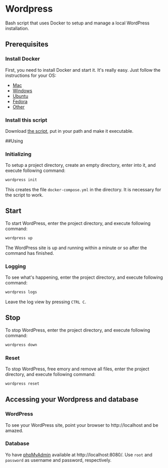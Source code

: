 # Wordpress
Bash script that uses Docker to setup and manage a local WordPress installation.

## Prerequisites

### Install Docker

First, you need to install Docker and start it. It's really easy. Just follow the instructions for your OS:

*   [Mac](https://docs.docker.com/docker-for-mac/install/)
*   [Windows](https://docs.docker.com/docker-for-windows/install/)
*   [Ubuntu](https://docs.docker.com/engine/install/ubuntu/)
*   [Fedora](https://docs.docker.com/engine/install/fedora/)
*   [Other](https://docs.docker.com/engine/install/)

### Install this script

Download [the script](https://github.com/Kntnt/wordpress/blob/master/wordpress), put in your path and make it executable.

##Using 

### Initializing

To setup a project directory, create an empty directory, enter into it, and execute following command:

```bash
wordpress init
```

This creates the file `docker-compose.yml` in the directory. It is necessary for the script to work.

## Start

To start WordPress, enter the project directory, and execute following command:

```bash
wordpress up
```

The WordPress site is up and running within a minute or so after the command has finished.

### Logging

To see what's happening, enter the project directory, and execute following command:

```bash
wordpress logs
```

Leave the log view by pressing `CTRL C`.

## Stop

To stop WordPress, enter the project directory, and execute following command:

```bash
wordpress down
```

### Reset

To stop WordPress, free emory and remove all files, enter the project directory, and execute following command:

```bash
wordpress reset
```

## Accessing your Wordpress and database

### WordPress

To see your WordPress site, point your browser to http://localhost and be amazed.

### Database

Yo have [phpMyAdmin](https://docs.phpmyadmin.net/en/latest/) available at http://localhost:8080/. Use `root` and `password` as username and password, respectively.